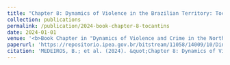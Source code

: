 ```yaml
---
title: "Chapter 8: Dynamics of Violence in the Brazilian Territory: Tocantins"
collection: publications
permalink: /publication/2024-book-chapter-8-tocantins
date: 2024-01-01
venue: '<b>Book Chapter in "Dynamics of Violence and Crime in the North of Brazil" (Ipea, 2024)</b>'
paperurl: 'https://repositorio.ipea.gov.br/bitstream/11058/14009/10/Dinamicas_da_violencia_Cap8.pdf'
citation: 'MEDEIROS, B.; et al. (2024). &quot;Chapter 8: Dynamics of Violence in the Brazilian Territory: Tocantins&quot;. In: <i>Dynamics of Violence and Crime in the North of Brazil</i>. 1 ed. Brasília: Ipea, p. 289-320.'
---
```

